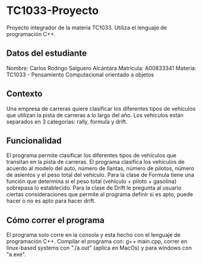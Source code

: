# TC1033-Proyecto
Proyecto integrador de la materia TC1033. Utiliza el lenguaje de programación C++.

## Datos del estudiante
Nombre: Carlos Rodrigo Salguero Alcántara
Matrícula: A00833341
Materia: TC1033 - Pensamiento Computacional orientado a objetos

## Contexto
Una empresa de carreras quiere clasificar los diferentes tipos de vehículos que utilizan la pista de carreras a lo largo del año. Los vehículos están separados en 3 categorías: rally, formula y drift. 

## Funcionalidad
El programa permite clasificar los diferentes tipos de vehículos que transitan en la pista de carreras. El programa clasifica los vehículos de acuerdo al modelo del auto, número de llantas, número de pilotos, número de asientos y el peso total del vehículo. Para la clase de Formula tiene una función que determina si el peso total (vehículo + piloto + gasolina) sobrepasa lo establecido. Para la clase de Drift le pregunta al usuario ciertas consideraciones que permite al programa definir si es apto, puede hacer o no es apto para hacer drift.

## Cómo correr el programa
El programa solo corre en la consola y esta hecho con el lenguaje de programación C++. Compilar el programa con: g++ main.cpp, correr en linux-based systems con "./a.out" (aplica en MacOs) y para windows con "a.exe". 

